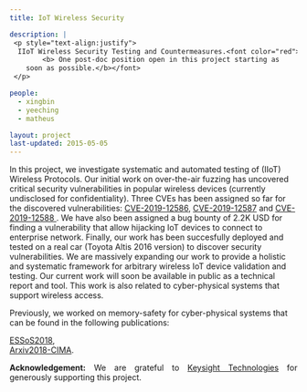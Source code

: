 ```yaml
---
title: IoT Wireless Security

description: |
 <p style="text-align:justify">
  IIoT Wireless Security Testing and Countermeasures.<font color="red"> 
		<b> One post-doc position open in this project starting as 
    soon as possible.</b></font>
 </p>

people:
  - xingbin
  - yeeching
  - matheus

layout: project
last-updated: 2015-05-05
---
```

<p style="text-align:justify">

In this project, we investigate systematic and automated testing 
of (IIoT) Wireless Protocols. Our initial work on over-the-air 
fuzzing has uncovered critical security vulnerabilities in popular 
wireless devices (currently undisclosed for confidentiality). Three 
CVEs has been assigned so far for the discovered vulnerabilities: 
<a href="http://cve.mitre.org/cgi-bin/cvename.cgi?name=CVE-2019-12586" target="_blank">CVE-2019-12586</a>, 
<a href="http://cve.mitre.org/cgi-bin/cvename.cgi?name=CVE-2019-12587" target="_blank">CVE-2019-12587</a> and 
<a href="http://cve.mitre.org/cgi-bin/cvename.cgi?name=CVE-2019-12588" target="_blank">CVE-2019-12588 </a>. 
We have also been assigned a bug bounty of 2.2K USD for finding 
a vulnerability that allow hijacking IoT devices to connect to 
enterprise network. Finally, our work has been succesfully deployed 
and tested on a real car (Toyota Altis 2016 version) to discover 
security vulnerabilities. We are massively expanding our work to 
provide a holistic and systematic framework for arbitrary wireless 
IoT device validation and testing. Our current work will soon be 
available in public as a technical report and tool. This work is 
also related to cyber-physical systems that support wireless access. 

Previously, we worked on memory-safety for cyber-physical systems 
that can be found in the following publications: 

<a href="https://doi.org/10.1007/978-3-319-94496-8_2">ESSoS2018</a>,  
<a href="https://arxiv.org/pdf/1809.07477">Arxiv2018-CIMA</a>. 

</p>

<p style="text-align:justify">
<b>Acknowledgement:</b> We are grateful to 
<a href="https://www.keysight.com/us/en/home.html">Keysight Technologies</a> 
for generously supporting this project. 
</p>
